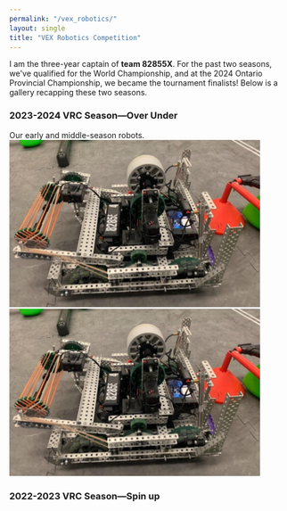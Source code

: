 ```yaml
---
permalink: "/vex_robotics/"
layout: single
title: "VEX Robotics Competition"
---
```

I am the three-year captain of **team 82855X**. For the past two seasons, we've qualified for the World Championship, and at the 2024 Ontario Provincial Championship, we became the tournament finalists! Below is a gallery recapping these two seasons.

### 2023-2024 VRC Season—Over Under
Our early and middle-season robots.
<img src="assets/images/robotics/season2024/v1.png" width="450" height="300" alt="">
<img src="assets/images/robotics/season2024/v1.png" width="450" height="300" alt=""> 

### 2022-2023 VRC Season—Spin up
